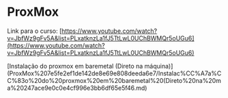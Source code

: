 # ProxMox

Link para o curso: [https://www.youtube.com/watch?v=JbfWz9gFv5A&list=PLxatknzLa1fJ5TtLwL0UChBWMQr5oUGu6](https://www.youtube.com/watch?v=JbfWz9gFv5A&list=PLxatknzLa1fJ5TtLwL0UChBWMQr5oUGu6)

[Instalação do proxmox em baremetal (Direto na máquina)](ProxMox%207e5fe2ef1de142de8e69e808deeda6e7/Instalac%CC%A7a%CC%83o%20do%20proxmox%20em%20baremetal%20(Direto%20na%20ma%20247ace9e0c0e4cf996e3bb6df65e5f46.md)